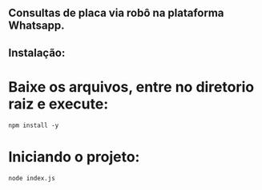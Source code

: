 ## Consultas de placa via robô na plataforma Whatsapp.

## Instalação:

# Baixe os arquivos, entre no diretorio raiz e execute:
```
npm install -y
```

# Iniciando o projeto:
```
node index.js
```
